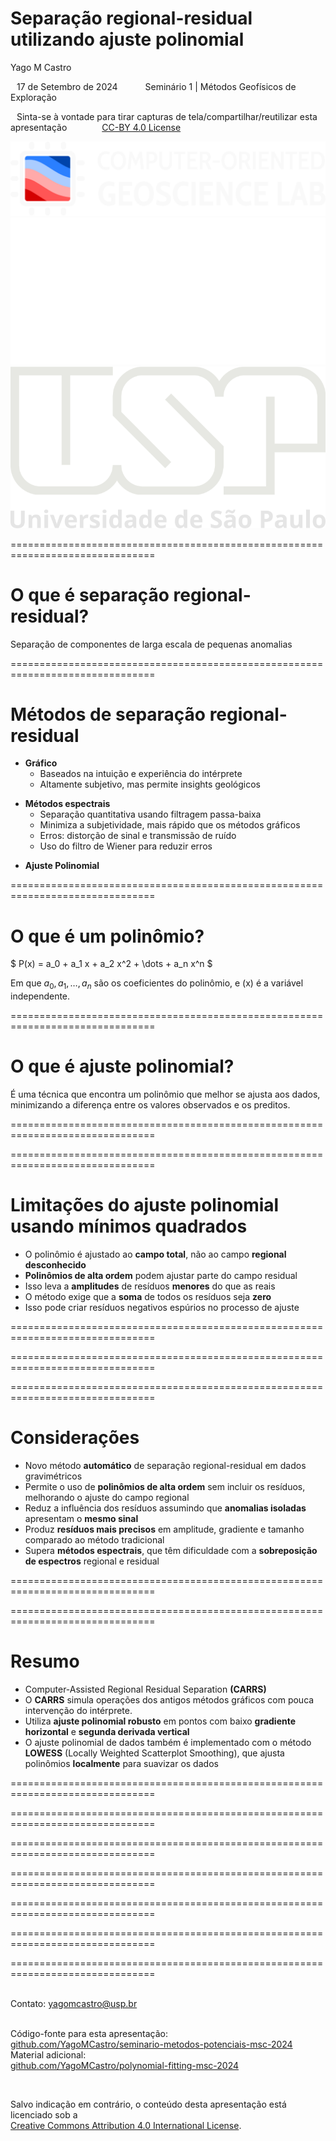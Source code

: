 <!--
-------------------------------------------------------------------------------
This file defines the contents of each slide.
The reveal.js configuration can be found in index.html
-------------------------------------------------------------------------------
-->

<!-- .slide: class="slide-title" data-background-color="#262626" data-background-size="contain" -->

<!-- Place the content at the bottom of the slide -->
<div class="r-stretch">
</div>

<h1 id="talk-title">
  Separação regional-residual utilizando ajuste polinomial
</h1>
<p id="talk-authors">
  <a>Yago M Castro</a>
</p>

<!-- Place location and date side-by-side with affiliation logos -->
<div class="row talk-info">
<div class="col-large">

<i class="fa fa-calendar-alt" style="margin: 0 10px 0 0"></i>
17 de Setembro de 2024
<span style="margin: 0 20px"></span>
Seminário  1 | Métodos Geofísicos de Exploração

<!-- Permission to reuse and CC-BY license logo -->
<i class="fa fa-camera" style="margin: 0 10px 0 0"></i>
Sinta-se à vontade para tirar capturas de tela/compartilhar/reutilizar esta apresentação
<span style="margin: 0 20px"></span>
<a href="https://creativecommons.org/licenses/by/4.0/"><i class="fab fa-creative-commons"></i><i class="fab fa-creative-commons-by" style="margin: 0 10px 0 2px"></i>CC-BY 4.0 License</a>

</div>
<div class="col-medium">

<!-- Add logos here. Need these wrappers to align them to the bottom right -->
<div class="talk-logos-container">
<div class="talk-logos">
  <a href="https://www.compgeolab.org"><img src="assets/compgeolab-banner-light.svg" alt="Computer-Oriented Geoscience Lab"></a>
  <a href="https://www.iag.usp.br/"><img src="assets/iag.png" alt="Instituto de Astronomia, Geofísica e Ciências Atmosféricas"></a>
  <a href="https://www.usp.br/"><img src="assets/usp.png" alt="Universidade de São Paulo"></a>
</div>
</div>

</div>
</div>

===============================================================================

# O que é separação regional-residual?

<div class="quote dark fragment">

Separação de componentes de larga escala de pequenas anomalias

</div>

===============================================================================

# Métodos de separação regional-residual

<div class="fragment text-left">

- **Gráfico**
  - Baseados na intuição e experiência do intérprete
  - Altamente subjetivo, mas permite insights geológicos

</div>
 
</div>

<div class="fragment text-left">

- **Métodos espectrais**
  - Separação quantitativa usando filtragem passa-baixa
  - Minimiza a subjetividade, mais rápido que os métodos gráficos
  - Erros: distorção de sinal e transmissão de ruído
  - Uso do filtro de Wiener para reduzir erros

</div>

<div class="fragment text-left">

- **Ajuste Polinomial**

</div>

===============================================================================

# O que é um polinômio?

<div class="quote dark fragment">

$ P(x) = a_0 + a_1 x + a_2 x^2 + \dots + a_n x^n $

</div>

<div class="fragment text-left">

Em que $a_0, a_1, \dots, a_n$ são os coeficientes do polinômio, e \(x\) é a variável independente.

</div>



===============================================================================
# O que é ajuste polinomial?

<div class="quote dark fragment">

É uma técnica que encontra um polinômio que melhor se ajusta aos dados, minimizando a diferença entre os valores observados e os preditos.
</div>

===============================================================================

<!-- .slide: data-background-image="assets/texas.png" data-background-size="contain" data-background-color="#262626" -->

===============================================================================

# Limitações do ajuste polinomial usando mínimos quadrados


<ul class="text-left">
  <li class="fragment text-left">O polinômio é ajustado ao <b>campo total</b>, não ao campo <b>regional desconhecido</b></li>
  <li class="fragment text-left"><b>Polinômios de alta ordem</b> podem ajustar parte do campo residual</li>
  <li class="fragment text-left">Isso leva a <b>amplitudes</b> de resíduos <b>menores</b> do que as reais</li>
  <li class="fragment text-left">O método exige que a <b>soma</b> de todos os resíduos seja <b>zero</b></li>
  <li class="fragment text-left">Isso pode criar resíduos negativos espúrios no processo de ajuste</li>
</ul>


===============================================================================
<!-- .slide: data-background-image="assets/paper2.png" data-background-size="contain" data-background-color="#262626" -->


===============================================================================
<!-- .slide: data-background-image="assets/weights.png" data-background-size="contain" data-background-color="#262626" -->

===============================================================================

# Considerações



<ul class="text-left">
  <li class="fragment text-left">Novo método <b>automático</b> de separação regional-residual em dados gravimétricos</li>
  <li class="fragment text-left">Permite o uso de <b>polinômios de alta ordem</b> sem incluir os resíduos, melhorando o ajuste do campo regional</li>
  <li class="fragment text-left">Reduz a influência dos resíduos assumindo que <b>anomalias isoladas</b> apresentam o <b>mesmo sinal</b></li>
  <li class="fragment text-left">Produz <b>resíduos mais precisos</b> em amplitude, gradiente e tamanho comparado ao método tradicional</li>
  <li class="fragment text-left">Supera <b>métodos espectrais</b>, que têm dificuldade com a <b>sobreposição de espectros</b> regional e residual</li>
</ul>


===============================================================================

<!-- .slide: data-background-image="assets/paper1.png" data-background-size="contain" data-background-color="#262626" -->


===============================================================================


# Resumo

<ul class="text-left">
  <li class="fragment text-left">Computer-Assisted Regional Residual Separation <b>(CARRS)</b></li>
  <li class="fragment text-left">O <b>CARRS</b> simula operações dos antigos métodos gráficos com pouca intervenção do intérprete.</li>
  <li class="fragment text-left">Utiliza <b>ajuste polinomial robusto</b> em pontos com baixo <b>gradiente horizontal</b> e <b>segunda derivada vertical</b></li>
  <li class="fragment text-left">O ajuste polinomial de dados também é implementado com o método <b>LOWESS</b> (Locally Weighted Scatterplot Smoothing), que ajusta polinômios <b>localmente</b> para suavizar os dados</li>

</ul>

===============================================================================
<!-- .slide: data-background-image="assets/mendonca-context.png" data-background-size="contain" data-background-color="#262626" -->


===============================================================================
<!-- .slide: data-background-image="assets/mendonca-maps.png" data-background-size="contain" data-background-color="#262626" -->


===============================================================================
<!-- .slide: data-background-image="assets/mendonca-profiles.png" data-background-size="contain" data-background-color="#262626" -->

===============================================================================

<!-- .slide: data-background-image="assets/paper3.png" data-background-size="contain" data-background-color="#262626" -->

===============================================================================


<!-- .slide: data-background-image="assets/paper3-microgravity.png" data-background-size="contain" data-background-color="#262626" -->

===============================================================================


<!-- .slide: data-background-image="assets/paper3-result.png" data-background-size="contain" data-background-color="#262626" -->


===============================================================================

<!-- .slide: class="slide-contact" data-background-size="contain" data-background-color="#262626" -->


<div class="r-stretch centered">
<div>

<i class="fas fa-comments"></i>
<br>
Contato:
<a href="yagomcastro@usp.br">yagomcastro@usp.br</a>

<i class="fab fa-github"></i>
<br>
Código-fonte para esta apresentação:
<br>
[github.com/YagoMCastro/seminario-metodos-potenciais-msc-2024](https://github.com/YagoMCastro/seminario-metodos-potenciais-msc-2024)
<br>
Material adicional:
<br>
[github.com/YagoMCastro/polynomial-fitting-msc-2024](https://github.com/YagoMCastro/polynomial-fitting-msc-2024)

<i class="fab fa-creative-commons"></i><i class="fab fa-creative-commons-by"></i>
<br>

Salvo indicação em contrário,
o conteúdo desta apresentação está
licenciado sob a
<br>
[Creative Commons Attribution 4.0 International License](https://creativecommons.org/licenses/by/4.0/).

</div>
</div>